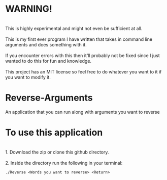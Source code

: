 # WARNING!
<br>This is highly experimental and might not even be sufficient at all.<br>
<br>This is my first ever program I have written that takes in command line arguments and does something with it.<br>
<br>If you encounter errors with this then it'll probably not be fixed since I just wanted to do this for fun and knowledge.<br>
<br>This project has an MIT license so feel free to do whatever you want to it if you want to modify it.<br>

# Reverse-Arguments
An application that you can run along with arguments you want to reverse

# To use this application
<br>1. Download the zip or clone this github directory. <br>
<br>2. Inside the directory run the following in your terminal:
```
./Reverse <Words you want to reverse> <Return>
```

